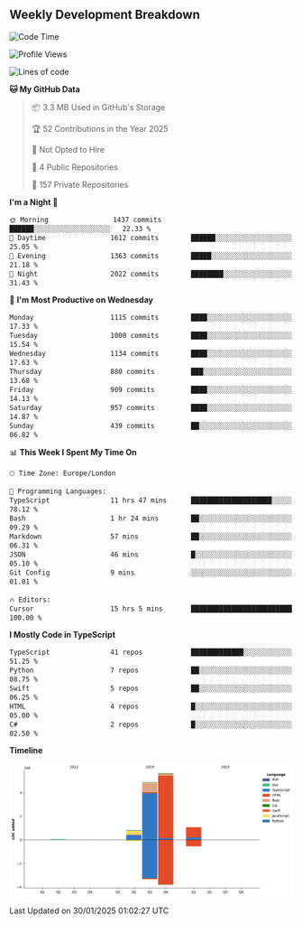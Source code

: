 


## Weekly Development Breakdown
<!--START_SECTION:waka-->
![Code Time](http://img.shields.io/badge/Code%20Time-1%2C853%20hrs%2052%20mins-blue)

![Profile Views](http://img.shields.io/badge/Profile%20Views-0-blue)

![Lines of code](https://img.shields.io/badge/From%20Hello%20World%20I%27ve%20Written-12.4%20million%20lines%20of%20code-blue)

**🐱 My GitHub Data** 

> 📦 3.3 MB Used in GitHub's Storage 
 > 
> 🏆 52 Contributions in the Year 2025
 > 
> 🚫 Not Opted to Hire
 > 
> 📜 4 Public Repositories 
 > 
> 🔑 157 Private Repositories 
 > 
**I'm a Night 🦉** 

```text
🌞 Morning                1437 commits        ██████░░░░░░░░░░░░░░░░░░░   22.33 % 
🌆 Daytime                1612 commits        ██████░░░░░░░░░░░░░░░░░░░   25.05 % 
🌃 Evening                1363 commits        █████░░░░░░░░░░░░░░░░░░░░   21.18 % 
🌙 Night                  2022 commits        ████████░░░░░░░░░░░░░░░░░   31.43 % 
```
📅 **I'm Most Productive on Wednesday** 

```text
Monday                   1115 commits        ████░░░░░░░░░░░░░░░░░░░░░   17.33 % 
Tuesday                  1000 commits        ████░░░░░░░░░░░░░░░░░░░░░   15.54 % 
Wednesday                1134 commits        ████░░░░░░░░░░░░░░░░░░░░░   17.63 % 
Thursday                 880 commits         ███░░░░░░░░░░░░░░░░░░░░░░   13.68 % 
Friday                   909 commits         ████░░░░░░░░░░░░░░░░░░░░░   14.13 % 
Saturday                 957 commits         ████░░░░░░░░░░░░░░░░░░░░░   14.87 % 
Sunday                   439 commits         ██░░░░░░░░░░░░░░░░░░░░░░░   06.82 % 
```


📊 **This Week I Spent My Time On** 

```text
🕑︎ Time Zone: Europe/London

💬 Programming Languages: 
TypeScript               11 hrs 47 mins      ████████████████████░░░░░   78.12 % 
Bash                     1 hr 24 mins        ██░░░░░░░░░░░░░░░░░░░░░░░   09.29 % 
Markdown                 57 mins             ██░░░░░░░░░░░░░░░░░░░░░░░   06.31 % 
JSON                     46 mins             █░░░░░░░░░░░░░░░░░░░░░░░░   05.10 % 
Git Config               9 mins              ░░░░░░░░░░░░░░░░░░░░░░░░░   01.01 % 

🔥 Editors: 
Cursor                   15 hrs 5 mins       █████████████████████████   100.00 % 
```

**I Mostly Code in TypeScript** 

```text
TypeScript               41 repos            █████████████░░░░░░░░░░░░   51.25 % 
Python                   7 repos             ██░░░░░░░░░░░░░░░░░░░░░░░   08.75 % 
Swift                    5 repos             ██░░░░░░░░░░░░░░░░░░░░░░░   06.25 % 
HTML                     4 repos             █░░░░░░░░░░░░░░░░░░░░░░░░   05.00 % 
C#                       2 repos             █░░░░░░░░░░░░░░░░░░░░░░░░   02.50 % 
```



**Timeline**

![Lines of Code chart](https://raw.githubusercontent.com/mars-arch/mars-arch/main/assets/bar_graph.png)


 Last Updated on 30/01/2025 01:02:27 UTC
<!--END_SECTION:waka-->

